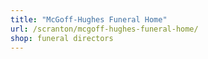 ```yaml
---
title: "McGoff-Hughes Funeral Home"
url: /scranton/mcgoff-hughes-funeral-home/
shop: funeral directors
---
```

